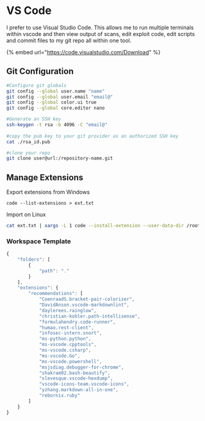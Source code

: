# VS Code

I prefer to use Visual Studio Code.  This allows me to run multiple terminals within vscode and then view output of scans, edit exploit code, edit scripts and commit files to my git repo all within one tool.

{% embed url="https://code.visualstudio.com/Download" %}

## Git Configuration

```bash
#Configure git globals
git config --global user.name "name"
git config --global user.email "email@"
git config --global color.ui true
git config --global core.editor nano

#Generate an SSH key
ssh-keygen -t rsa -b 4096 -C "email@"
​
#copy the pub key to your git provider as an authorized SSH key
cat ./rsa_id.pub

#clone your repo
git clone user@url:/repository-name.git
```

## Manage Extensions

Export extensions from Windows

```text
code --list-extensions > ext.txt
```

Import on Linux

```bash
cat ext.txt | xargs -L 1 code --install-extension --user-data-dir /root/.vscode/
```

### Workspace Template

```javascript
{
	"folders": [
		{
			"path": "."
		}
	],
	"extensions": {
		"recommendations": [
			"CoenraadS.bracket-pair-colorizer",
			"DavidAnson.vscode-markdownlint",
			"daylerees.rainglow",
			"christian-kohler.path-intellisense",
			"formulahendry.code-runner",
			"humao.rest-client",
			"infosec-intern.snort",
			"ms-python.python",
			"ms-vscode.cpptools",
			"ms-vscode.csharp",
			"ms-vscode.Go",
			"ms-vscode.powershell",
			"msjsdiag.debugger-for-chrome",
			"shakram02.bash-beautify",
			"slevesque.vscode-hexdump",
			"vscode-icons-team.vscode-icons",
			"yzhang.markdown-all-in-one",
			"rebornix.ruby"
		]
	}
}
```

